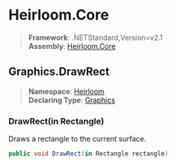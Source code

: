 # Heirloom.Core

> **Framework**: .NETStandard,Version=v2.1  
> **Assembly**: [Heirloom.Core][0]  

## Graphics.DrawRect

> **Namespace**: [Heirloom][0]  
> **Declaring Type**: [Graphics][1]  

### DrawRect(in Rectangle)

Draws a rectangle to the current surface.

```cs
public void DrawRect(in Rectangle rectangle)
```

[0]: ../../../Heirloom.Core.md
[1]: ../Graphics.md
